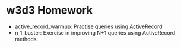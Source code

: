 # w3d3 Homework

+ active_record_warmup: Practise queries using ActiveRecord
+ n_1_buster: Exercise in improving N+1 queries using ActiveRecord methods.

